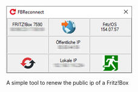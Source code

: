 ![FBReconnect screenshot](/screenshot.png?raw=true "FBReconnect screenshot")

A simple tool to renew the public ip of a Fritz!Box
